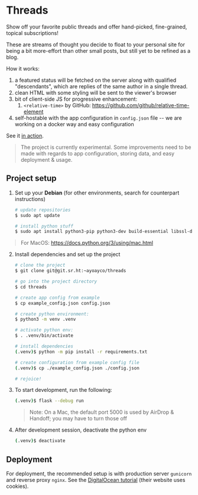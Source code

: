 # Threads

Show off your favorite public threads and offer hand-picked, fine-grained, topical subscriptions!

These are streams of thought you decide to float to your personal site for being a bit more-effort than other small posts, but still yet to be refined as a blog.

How it works:
1. a featured status will be fetched on the server along with qualified "descendants", which are replies of the same author in a single thread.
2. clean HTML with some styling will be sent to the viewer's browser
3. bit of client-side JS for progressive enhancement:
    1. `<relative-time>` by GitHub: https://github.com/github/relative-time-element
4. self-hostable with the app configuration in `config.json` file -- we are working on a docker way and easy configuration

See it [in action](https://ayco.io/threads).

> The project is currently experimental. Some improvements need to be made with regards to app configuration, storing data, and easy deployment & usage.

## Project setup

1. Set up your **Debian** (for other environments, search for counterpart instructions)

    ```bash
    # update repositories
    $ sudo apt update

    # install python stuff
    $ sudo apt install python3-pip python3-dev build-essential libssl-dev libffi-dev python3-setuptools python3-venv
    ```

> For MacOS: https://docs.python.org/3/using/mac.html

2. Install dependencies and set up the project

    ```bash
    # clone the project 
    $ git clone git@git.sr.ht:~ayoayco/threads

    # go into the project directory
    $ cd threads

    # create app config from example
    $ cp example_config.json config.json

    # create python environment:
    $ python3 -m venv .venv

    # activate python env:
    $ . .venv/bin/activate

    # install dependencies
    (.venv)$ python -m pip install -r requirements.txt

    # create configuration from example config file
    (.venv)$ cp ./example_config.json ./config.json

    # rejoice!
    ```

3. To start development, run the following:
    ```bash
    (.venv)$ flask --debug run
    ```

    > Note: On a Mac, the default port 5000 is used by AirDrop & Handoff; you may have to turn those off

4. After development session, deactivate the python env
    ```bash
    (.venv)$ deactivate
    ```

## Deployment

For deployment, the recommended setup is with production server `gunicorn` and reverse proxy `nginx`. See the [DigitalOcean tutorial](https://www.digitalocean.com/community/tutorials/how-to-serve-flask-applications-with-gunicorn-and-nginx-on-ubuntu-20-04) (their website uses cookies).
